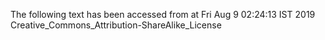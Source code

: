 The following text has been accessed from at Fri Aug 9 02:24:13 IST 2019
Creative_Commons_Attribution-ShareAlike_License
